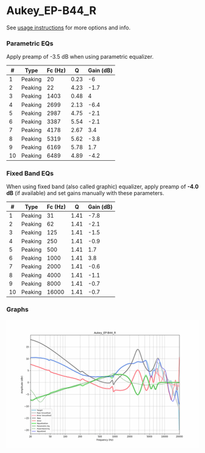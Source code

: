 # Aukey_EP-B44_R
See [usage instructions](https://github.com/jaakkopasanen/AutoEq#usage) for more options and info.

### Parametric EQs
Apply preamp of -3.5 dB when using parametric equalizer.

|   # | Type    |   Fc (Hz) |    Q |   Gain (dB) |
|-----|---------|-----------|------|-------------|
|   1 | Peaking |        20 | 0.23 |        -6   |
|   2 | Peaking |        22 | 4.23 |        -1.7 |
|   3 | Peaking |      1403 | 0.48 |         4   |
|   4 | Peaking |      2699 | 2.13 |        -6.4 |
|   5 | Peaking |      2987 | 4.75 |        -2.1 |
|   6 | Peaking |      3387 | 5.54 |        -2.1 |
|   7 | Peaking |      4178 | 2.67 |         3.4 |
|   8 | Peaking |      5319 | 5.62 |        -3.8 |
|   9 | Peaking |      6169 | 5.78 |         1.7 |
|  10 | Peaking |      6489 | 4.89 |        -4.2 |

### Fixed Band EQs
When using fixed band (also called graphic) equalizer, apply preamp of **-4.0 dB** (if available) and set gains manually with these parameters.

|   # | Type    |   Fc (Hz) |    Q |   Gain (dB) |
|-----|---------|-----------|------|-------------|
|   1 | Peaking |        31 | 1.41 |        -7.8 |
|   2 | Peaking |        62 | 1.41 |        -2.1 |
|   3 | Peaking |       125 | 1.41 |        -1.5 |
|   4 | Peaking |       250 | 1.41 |        -0.9 |
|   5 | Peaking |       500 | 1.41 |         1.7 |
|   6 | Peaking |      1000 | 1.41 |         3.8 |
|   7 | Peaking |      2000 | 1.41 |        -0.6 |
|   8 | Peaking |      4000 | 1.41 |        -1.1 |
|   9 | Peaking |      8000 | 1.41 |        -0.7 |
|  10 | Peaking |     16000 | 1.41 |        -0.7 |

### Graphs
![](./Aukey_EP-B44_R.png)
